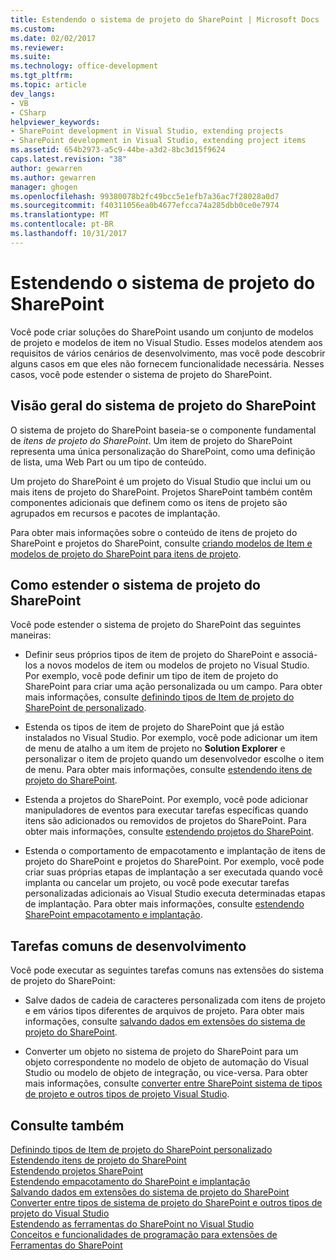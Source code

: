```yaml
---
title: Estendendo o sistema de projeto do SharePoint | Microsoft Docs
ms.custom: 
ms.date: 02/02/2017
ms.reviewer: 
ms.suite: 
ms.technology: office-development
ms.tgt_pltfrm: 
ms.topic: article
dev_langs:
- VB
- CSharp
helpviewer_keywords:
- SharePoint development in Visual Studio, extending projects
- SharePoint development in Visual Studio, extending project items
ms.assetid: 654b2973-a5c9-44be-a3d2-8bc3d15f9624
caps.latest.revision: "38"
author: gewarren
ms.author: gewarren
manager: ghogen
ms.openlocfilehash: 99380078b2fc49bcc5e1efb7a36ac7f28028a0d7
ms.sourcegitcommit: f40311056ea0b4677efcca74a285dbb0ce0e7974
ms.translationtype: MT
ms.contentlocale: pt-BR
ms.lasthandoff: 10/31/2017
---
```

# <a name="extending-the-sharepoint-project-system"></a>Estendendo o sistema de projeto do SharePoint
  Você pode criar soluções do SharePoint usando um conjunto de modelos de projeto e modelos de item no Visual Studio. Esses modelos atendem aos requisitos de vários cenários de desenvolvimento, mas você pode descobrir alguns casos em que eles não fornecem funcionalidade necessária. Nesses casos, você pode estender o sistema de projeto do SharePoint.  
  
## <a name="overview-of-the-sharepoint-project-system"></a>Visão geral do sistema de projeto do SharePoint  
 O sistema de projeto do SharePoint baseia-se o componente fundamental de *itens de projeto do SharePoint*. Um item de projeto do SharePoint representa uma única personalização do SharePoint, como uma definição de lista, uma Web Part ou um tipo de conteúdo.  
  
 Um projeto do SharePoint é um projeto do Visual Studio que inclui um ou mais itens de projeto do SharePoint. Projetos SharePoint também contêm componentes adicionais que definem como os itens de projeto são agrupados em recursos e pacotes de implantação.  
  
 Para obter mais informações sobre o conteúdo de itens de projeto do SharePoint e projetos do SharePoint, consulte [criando modelos de Item e modelos de projeto do SharePoint para itens de projeto](../sharepoint/creating-item-templates-and-project-templates-for-sharepoint-project-items.md).  
  
## <a name="how-to-extend-the-sharepoint-project-system"></a>Como estender o sistema de projeto do SharePoint  
 Você pode estender o sistema de projeto do SharePoint das seguintes maneiras:  
  
-   Definir seus próprios tipos de item de projeto do SharePoint e associá-los a novos modelos de item ou modelos de projeto no Visual Studio. Por exemplo, você pode definir um tipo de item de projeto do SharePoint para criar uma ação personalizada ou um campo. Para obter mais informações, consulte [definindo tipos de Item de projeto do SharePoint de personalizado](../sharepoint/defining-custom-sharepoint-project-item-types.md).  
  
-   Estenda os tipos de item de projeto do SharePoint que já estão instalados no Visual Studio. Por exemplo, você pode adicionar um item de menu de atalho a um item de projeto no **Solution Explorer** e personalizar o item de projeto quando um desenvolvedor escolhe o item de menu. Para obter mais informações, consulte [estendendo itens de projeto do SharePoint](../sharepoint/extending-sharepoint-project-items.md).  
  
-   Estenda a projetos do SharePoint. Por exemplo, você pode adicionar manipuladores de eventos para executar tarefas específicas quando itens são adicionados ou removidos de projetos do SharePoint. Para obter mais informações, consulte [estendendo projetos do SharePoint](../sharepoint/extending-sharepoint-projects.md).  
  
-   Estenda o comportamento de empacotamento e implantação de itens de projeto do SharePoint e projetos do SharePoint. Por exemplo, você pode criar suas próprias etapas de implantação a ser executada quando você implanta ou cancelar um projeto, ou você pode executar tarefas personalizadas adicionais ao Visual Studio executa determinadas etapas de implantação. Para obter mais informações, consulte [estendendo SharePoint empacotamento e implantação](../sharepoint/extending-sharepoint-packaging-and-deployment.md).  
  
## <a name="common-development-tasks"></a>Tarefas comuns de desenvolvimento  
 Você pode executar as seguintes tarefas comuns nas extensões do sistema de projeto do SharePoint:  
  
-   Salve dados de cadeia de caracteres personalizada com itens de projeto e em vários tipos diferentes de arquivos de projeto. Para obter mais informações, consulte [salvando dados em extensões do sistema de projeto do SharePoint](../sharepoint/saving-data-in-extensions-of-the-sharepoint-project-system.md).  
  
-   Converter um objeto no sistema de projeto do SharePoint para um objeto correspondente no modelo de objeto de automação do Visual Studio ou modelo de objeto de integração, ou vice-versa. Para obter mais informações, consulte [converter entre SharePoint sistema de tipos de projeto e outros tipos de projeto Visual Studio](../sharepoint/converting-between-sharepoint-project-system-types-and-other-visual-studio-project-types.md).  
  
## <a name="see-also"></a>Consulte também  
 [Definindo tipos de Item de projeto do SharePoint personalizado](../sharepoint/defining-custom-sharepoint-project-item-types.md)   
 [Estendendo itens de projeto do SharePoint](../sharepoint/extending-sharepoint-project-items.md)   
 [Estendendo projetos SharePoint](../sharepoint/extending-sharepoint-projects.md)   
 [Estendendo empacotamento do SharePoint e implantação](../sharepoint/extending-sharepoint-packaging-and-deployment.md)   
 [Salvando dados em extensões do sistema de projeto do SharePoint](../sharepoint/saving-data-in-extensions-of-the-sharepoint-project-system.md)   
 [Converter entre tipos de sistema de projeto do SharePoint e outros tipos de projeto do Visual Studio](../sharepoint/converting-between-sharepoint-project-system-types-and-other-visual-studio-project-types.md)   
 [Estendendo as ferramentas do SharePoint no Visual Studio](../sharepoint/extending-the-sharepoint-tools-in-visual-studio.md)   
 [Conceitos e funcionalidades de programação para extensões de Ferramentas do SharePoint](../sharepoint/programming-concepts-and-features-for-sharepoint-tools-extensions.md)  
  
  